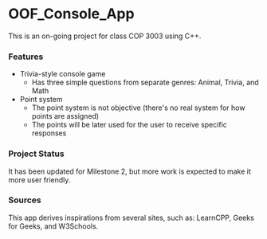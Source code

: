 # OOF_Console_App
This is an on-going project for class COP 3003 using C++.

### Features
* Trivia-style console game
  * Has three simple questions from separate genres: Animal, Trivia, and Math
* Point system
  * The point system is not objective (there's no real system for how points are assigned)
  * The points will be later used for the user to receive specific responses
  
### Project Status
It has been updated for Milestone 2, but more work is expected to make it more user friendly.
  
### Sources
This app derives inspirations from several sites, such as:
LearnCPP, Geeks for Geeks, and W3Schools.
